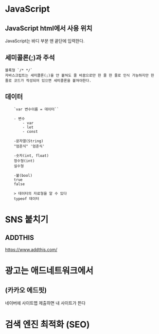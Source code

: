 # JavaScript



## JavaScript html에서 사용 위치

JavaScript는 바디 부분 맨 끝단에 입력한다.


## 세미콜론(;)과 주석

    블록형 `/* */`
    자바스크립트는 세미콜론(;)을 안 붙쳐도 줄 바꿈으로만 한 줄 한 줄로 인식 가능하지만 한 줄로 코드가 작성되어 있으면 세미콜론을 붙쳐야한다.



## 데이터

        `var 변수이름 = 데이터``

        - 변수
            - var
            - let
            - const

        -문자열(String)
        "엄준식" '엄준식'

        -숫자(int, float)
        정수형(int)
        실수형

        -불(bool)
        true
        false

        > 데이터의 자료형을 알 수 있다
        typeof 데이터













# SNS 붙치기

## ADDTHIS

https://www.addthis.com/


# 광고는 애드네트워크에서

## (카카오 에드핏)


네이버에 사이트맵 제출하면 내 사이트가 뜬다


# 검색 엔진 최적화 (SEO)